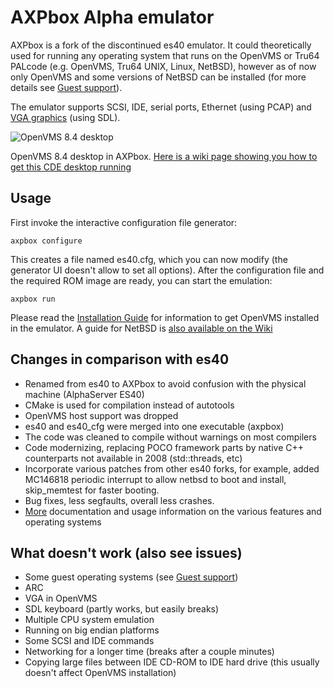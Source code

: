 # AXPbox Alpha emulator

AXPbox is a fork of the discontinued es40 emulator. It could theoretically used for running any operating system that runs on the OpenVMS or Tru64 PALcode (e.g. OpenVMS, Tru64 UNIX, Linux, NetBSD), however as of now only OpenVMS and some versions of NetBSD can be installed (for more details see [Guest support](https://github.com/lenticularis39/axpbox/wiki/Guest-support)).

The emulator supports SCSI, IDE, serial ports, Ethernet (using PCAP) and [VGA graphics](https://github.com/lenticularis39/axpbox/wiki/VGA) (using SDL).

![OpenVMS 8.4 desktop](https://i.ibb.co/zQh35hm/Sn-mek-z-2021-01-24-14-18-41.png)

OpenVMS 8.4 desktop in AXPbox. [Here is a wiki page showing you how to get this CDE desktop running](https://github.com/lenticularis39/axpbox/wiki/GUI-Desktop-Environment-(CDE))

## Usage

First invoke the interactive configuration file generator:
```
axpbox configure
```
This creates a file named es40.cfg, which you can now modify (the generator UI doesn't allow to set all options). After the configuration file and the required ROM image are ready, you can start the emulation:
```
axpbox run
```

Please read the [Installation Guide](https://github.com/lenticularis39/axpbox/wiki/OpenVMS-installation-guide) for information to get OpenVMS installed in the emulator. A guide for NetBSD is [also available on the Wiki](https://github.com/lenticularis39/axpbox/wiki/NetBSD-9.2-install-guide)

## Changes in comparison with es40

- Renamed from es40 to AXPbox to avoid confusion with the physical machine (AlphaServer ES40)
- CMake is used for compilation instead of autotools
- OpenVMS host support was dropped
- es40 and es40_cfg were merged into one executable (axpbox)
- The code was cleaned to compile without warnings on most compilers
- Code modernizing, replacing POCO framework parts by native C++ counterparts not available in 2008 (std::threads, etc)
- Incorporate various patches from other es40 forks, for example, added MC146818 periodic interrupt to allow netbsd to boot and install, skip_memtest for faster booting.
- Bug fixes, less segfaults, overall less crashes. 
- [More](https://github.com/lenticularis39/axpbox/wiki/) documentation and usage information on the various features and operating systems

## What doesn't work (also see issues)

- Some guest operating systems (see [Guest support](https://github.com/lenticularis39/axpbox/wiki/Guest-support))
- ARC
- VGA in OpenVMS
- SDL keyboard (partly works, but easily breaks)
- Multiple CPU system emulation
- Running on big endian platforms
- Some SCSI and IDE commands
- Networking for a longer time (breaks after a couple minutes)
- Copying large files between IDE CD-ROM to IDE hard drive (this usually doesn't affect OpenVMS installation)
